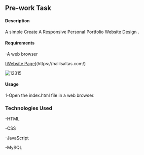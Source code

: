 ## Pre-work Task


#### Description

A simple Create A Responsive Personal Portfolio Website Design .

#### Requirements

-A web browser 

[[Website Page]([https://halilsaltas.com](https://halilsaltas.com/))](https://halilsaltas.com/)


![12315](https://github.com/halilibrahimsaltas/WebSite/assets/82754847/474292b3-5fd9-497c-ab72-45949fa93c7a)

#### Usage

1-Open the index.html file in a web browser.

### Technologies Used

-HTML

-CSS

-JavaScript

-MySQL
